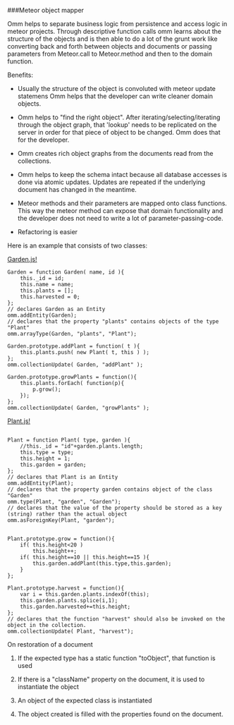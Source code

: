 ###Meteor object mapper

Omm helps to separate business logic from persistence and access logic in meteor projects. Through descriptive function
calls omm learns about the structure of the objects and is then able to do a lot of the grunt work like converting back and
forth between objects and documents or passing parameters from Meteor.call to Meteor.method and then to the domain function.

Benefits:

- Usually the structure of the object is convoluted with meteor update statemens Omm helps that the developer can write
cleaner domain objects.

- Omm helps to "find the right object". After iterating/selecting/iterating through the object graph, that 'lookup' needs to
be replicated on the server in order for that piece of object to be changed. Omm does that for the developer.

- Omm creates rich object graphs from the documents read from the collections.

- Omm helps to keep the schema intact because all database accesses is done via atomic updates. Updates are repeated if the
 underlying document has changed in the meantime.

- Meteor methods and their parameters are mapped onto class functions. This way the meteor method can expose that domain
 functionality and the developer does not need to write a lot of parameter-passing-code.

- Refactoring is easier

Here is an example that consists of two classes:

[Garden.js!](example/Garden.js)
```
Garden = function Garden( name, id ){
	this._id = id;
	this.name = name;
	this.plants = [];
	this.harvested = 0;
};
// declares Garden as an Entity
omm.addEntity(Garden);
// declares that the property "plants" contains objects of the type "Plant"
omm.arrayType(Garden, "plants", "Plant");

Garden.prototype.addPlant = function( t ){
	this.plants.push( new Plant( t, this ) );
};
omm.collectionUpdate( Garden, "addPlant" );

Garden.prototype.growPlants = function(){
	this.plants.forEach( function(p){
		p.grow();
	});
};
omm.collectionUpdate( Garden, "growPlants" );
```

[Plant.js!](example/Plant.js)
```

Plant = function Plant( type, garden ){
	//this._id = "id"+garden.plants.length;
	this.type = type;
	this.height = 1;
	this.garden = garden;
};
// declares that Plant is an Entity
omm.addEntity(Plant);
// declares that the property garden contains object of the class "Garden"
omm.type(Plant, "garden", "Garden");
// declares that the value of the property should be stored as a key (string) rather than the actual object
omm.asForeignKey(Plant, "garden");


Plant.prototype.grow = function(){
	if( this.height<20 )
		this.height++;
	if( this.height==10 || this.height==15 ){
		this.garden.addPlant(this.type,this.garden);
	}
};

Plant.prototype.harvest = function(){
	var i = this.garden.plants.indexOf(this);
	this.garden.plants.splice(i,1);
	this.garden.harvested+=this.height;
};
// declares that the function "harvest" should also be invoked on the object in the collection.
omm.collectionUpdate( Plant, "harvest");

```



On restoration of a document

1) If the expected type has a static function "toObject", that function is used

2) If there is a "className" property on the document, it is used to instantiate the object

3) An object of the expected class is instantiated

4) The object created is filled with the properties found on the document.



